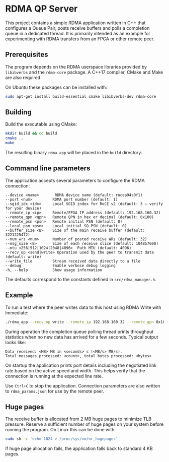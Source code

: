 # RDMA QP Server

This project contains a simple RDMA application written in C++ that configures a Queue Pair, posts receive buffers and polls a completion queue in a dedicated thread. It is primarily intended as an example for experimenting with RDMA transfers from an FPGA or other remote peer.

## Prerequisites

The program depends on the RDMA userspace libraries provided by `libibverbs` and the `rdma-core` package. A C++17 compiler, CMake and Make are also required.

On Ubuntu these packages can be installed with:

```bash
sudo apt-get install build-essential cmake libibverbs-dev rdma-core
```

## Building

Build the executable using CMake:

```bash
mkdir build && cd build
cmake ..
make
```

The resulting binary `rdma_app` will be placed in the `build` directory.

## Command line parameters

The application accepts several parameters to configure the RDMA connection:

```
--device <name>       RDMA device name (default: rocep94s0f1)
--port <num>         RDMA port number (default: 1)
--sgid_idx <idx>     Local SGID index for RoCE v2 (default: 3 – verify for your device)
--remote_ip <ip>     Remote/FPGA IP address (default: 192.168.160.32)
--remote_qpn <qpn>   Remote QPN in hex or decimal (default: 0x100)
--remote_psn <psn>   Remote initial PSN (default: 0)
--local_psn <psn>    Local initial SQ PSN (default: 0)
--buffer_size <B>    Size of the main receive buffer (default: 3221225472)
--num_wrs <num>      Number of posted receive WRs (default: 32)
--msg_size <B>       Size of each receive slice (default: 104857600)
--mtu <256|512|1024|2048|4096>  Path MTU (default: 4096)
--recv_op <send|write> Operation used by the peer to transmit data (default: write)
--write_file         Stream received data directly to a file
--debug              Enable verbose debug logging
-h, --help           Show usage information
```

The defaults correspond to the constants defined in `src/rdma_manager.h`.

## Example

To run a test where the peer writes data to this host using RDMA Write with Immediate:

```bash
./rdma_app --recv_op write --remote_ip 192.168.160.32 --remote_qpn 0x100
```

During operation the completion queue polling thread prints throughput statistics when no new data has arrived for a few seconds. Typical output looks like:

```
Data received: <MB> MB in <seconds> s (<MB/s> MB/s).
Total messages processed: <count>, total bytes processed: <bytes>
```

On startup the application prints port details including the negotiated link rate based on the active speed and width. This helps verify that the connection is running at the expected line rate.

Use `Ctrl+C` to stop the application. Connection parameters are also written to `rdma_params.json` for use by the remote peer.

## Huge pages

The receive buffer is allocated from 2&nbsp;MB huge pages to minimize TLB pressure.
Reserve a sufficient number of huge pages on your system before running the
program. On Linux this can be done with:

```bash
sudo sh -c 'echo 1024 > /proc/sys/vm/nr_hugepages'
```

If huge page allocation fails, the application falls back to standard
4&nbsp;KB pages.

